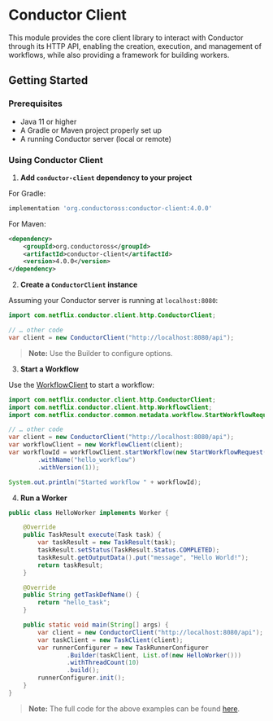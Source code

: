 # Conductor Client

This module provides the core client library to interact with Conductor through its HTTP API, enabling the creation, execution, and management of workflows, while also providing a framework for building workers.

## Getting Started

### Prerequisites
- Java 11 or higher
- A Gradle or Maven project properly set up
- A running Conductor server (local or remote)

### Using Conductor Client

1. **Add `conductor-client` dependency to your project**

For Gradle:
```groovy
implementation 'org.conductoross:conductor-client:4.0.0'
```

For Maven:
```xml
<dependency>
    <groupId>org.conductoross</groupId>
    <artifactId>conductor-client</artifactId>
    <version>4.0.0</version>
</dependency>
```

2. **Create a `ConductorClient` instance**

Assuming your Conductor server is running at `localhost:8080`:

```java
import com.netflix.conductor.client.http.ConductorClient;

// … other code
var client = new ConductorClient("http://localhost:8080/api");
```

> **Note:** Use the Builder to configure options.

3. **Start a Workflow**

Use the [WorkflowClient](src/main/java/com/netflix/conductor/client/http/WorkflowClient.java) to start a workflow:

```java
import com.netflix.conductor.client.http.ConductorClient;
import com.netflix.conductor.client.http.WorkflowClient;
import com.netflix.conductor.common.metadata.workflow.StartWorkflowRequest;

// … other code
var client = new ConductorClient("http://localhost:8080/api");
var workflowClient = new WorkflowClient(client);
var workflowId = workflowClient.startWorkflow(new StartWorkflowRequest()
        .withName("hello_workflow")
        .withVersion(1));

System.out.println("Started workflow " + workflowId);
```

4. **Run a Worker**

```java
public class HelloWorker implements Worker {

    @Override
    public TaskResult execute(Task task) {
        var taskResult = new TaskResult(task);
        taskResult.setStatus(TaskResult.Status.COMPLETED);
        taskResult.getOutputData().put("message", "Hello World!");
        return taskResult;
    }

    @Override
    public String getTaskDefName() {
        return "hello_task";
    }

    public static void main(String[] args) {
        var client = new ConductorClient("http://localhost:8080/api");
        var taskClient = new TaskClient(client);
        var runnerConfigurer = new TaskRunnerConfigurer
                .Builder(taskClient, List.of(new HelloWorker()))
                .withThreadCount(10)
                .build();
        runnerConfigurer.init();
    }
}
```

> **Note:** The full code for the above examples can be found [here](../examples/src/main/java/com/netflix/conductor/gettingstarted).
